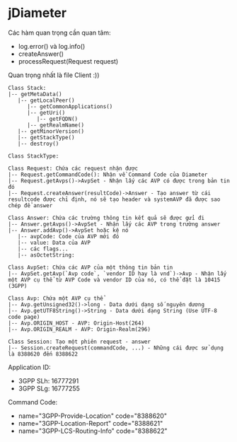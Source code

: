 # jDiameter

Các hàm quan trọng cần quan tâm:

- log.error() và log.info()
- createAnswer()
- processRequest(Request request)

Quan trọng nhất là file Client :))

```
Class Stack:
|-- getMetaData()
   |-- getLocalPeer()
      |-- getCommonApplications()
      |-- getUri()
         |-- getFQDN()
      |-- getRealmName()
   |-- getMinorVersion()
   |-- getStackType()
   |-- destroy()

Class StackType:

Class Request: Chứa các request nhận được
|-- Request.getCommandCode(): Nhận về Command Code của Diameter
|-- Request.getAvps()->AvpSet - Nhận lấy các AVP có được trong bản tin đó
|-- Request.createAnswer(resultCode)->Answer - Tạo answer từ cái resultcode được chỉ định, nó sẽ tạo header và systemAVP đã được sao chép để answer

Class Answer: Chứa các trường thông tin kết quả sẽ được gửi đi
|-- Answer.getAvps()->AvpSet - Nhận lấy các AVP trong trường answer
|-- Answer.addAvp()->AvpSet hoặc kệ nó
   |-- avpCode: Code của AVP mới đó
   |-- value: Data của AVP
   |-- các flags...
   |-- asOctetString: 

Class AvpSet: Chứa các AVP của một thông tin bản tin
|-- AvpSet.getAvp(`Avp code`, `vendor ID hay là vnd`)->Avp - Nhận lấy một AVP cụ thể từ AVP Code và vendor ID của nó, có thể đặt là 10415 (3GPP)

Class Avp: Chứa một AVP cụ thể
|-- Avp.getUnsigned32()->long - Data dưới dạng số nguyên dương
|-- Avp.getUTF8String()->String - Data dưới dạng String (Use UTF-8 code page)
|-- Avp.ORIGIN_HOST - AVP: Origin-Host(264)
|-- Avp.ORIGIN_REALM - AVP: Origin-Realm(296)

Class Session: Tạo một phiên request - answer
|-- Session.createRequest(commandCode, ...) - Những cái được sử dụng là 8388620 đến 8388622
```

Application ID:
- 3GPP SLh: 16777291
- 3GPP SLg: 16777255

Command Code:
- name="3GPP-Provide-Location" code="8388620"
- name="3GPP-Location-Report" code="8388621"
- name="3GPP-LCS-Routing-Info" code="8388622"
